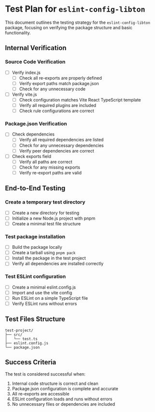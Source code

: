 # Test Plan for `eslint-config-libton`

This document outlines the testing strategy for the `eslint-config-libton` package, focusing on verifying the package structure and basic functionality.

## Internal Verification

### Source Code Verification

- [ ] Verify index.js
  - [ ] Check all re-exports are properly defined
  - [ ] Verify export paths match package.json
  - [ ] Check for any unnecessary code
- [ ] Verify vite.js
  - [ ] Check configuration matches Vite React TypeScript template
  - [ ] Verify all required plugins are included
  - [ ] Check rule configurations are correct

### Package.json Verification

- [ ] Check dependencies
  - [ ] Verify all required dependencies are listed
  - [ ] Check for any unnecessary dependencies
  - [ ] Verify peer dependencies are correct
- [ ] Check exports field
  - [ ] Verify all paths are correct
  - [ ] Check for any missing exports
  - [ ] Verify re-export paths are valid

## End-to-End Testing

### Create a temporary test directory

- [ ] Create a new directory for testing
- [ ] Initialize a new Node.js project with pnpm
- [ ] Create a minimal test file structure

### Test package installation

- [ ] Build the package locally
- [ ] Create a tarball using `pnpm pack`
- [ ] Install the package in the test project
- [ ] Verify all dependencies are installed correctly

### Test ESLint configuration

- [ ] Create a minimal eslint.config.js
- [ ] Import and use the vite config
- [ ] Run ESLint on a simple TypeScript file
- [ ] Verify ESLint runs without errors

## Test Files Structure

```
test-project/
├── src/
│   └── test.ts
├── eslint.config.js
└── package.json
```

## Success Criteria

The test is considered successful when:

1. Internal code structure is correct and clean
2. Package.json configuration is complete and accurate
3. All re-exports are accessible
4. ESLint configuration loads and runs without errors
5. No unnecessary files or dependencies are included
